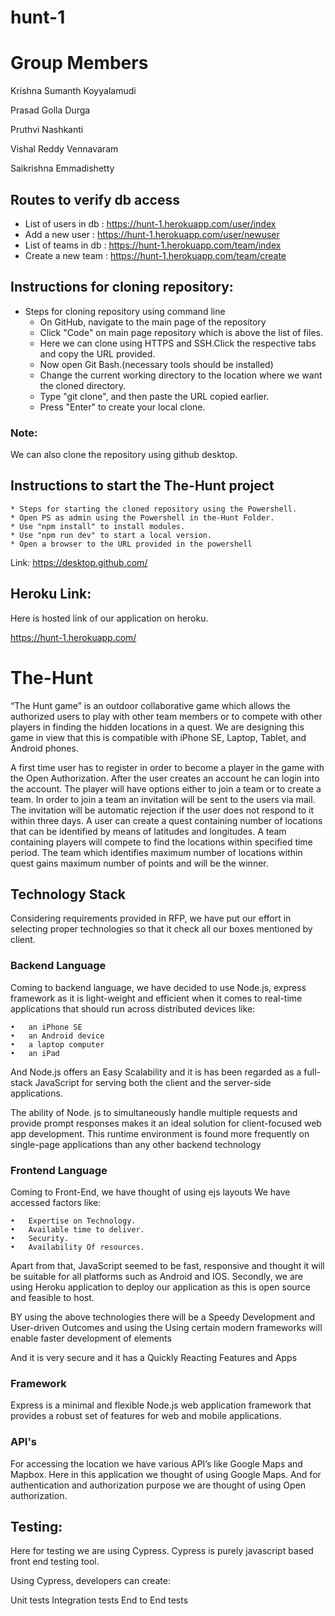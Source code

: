 # hunt-1

# Group Members

Krishna Sumanth Koyyalamudi

Prasad Golla Durga

Pruthvi Nashkanti

Vishal Reddy Vennavaram

Saikrishna Emmadishetty

## Routes to verify db access
 * List of users in db : https://hunt-1.herokuapp.com/user/index
 * Add a new user : https://hunt-1.herokuapp.com/user/newuser
 * List of teams in db : https://hunt-1.herokuapp.com/team/index
 * Create a new team : https://hunt-1.herokuapp.com/team/create

## Instructions for cloning repository:
  * Steps for cloning repository using command line
    * On GitHub, navigate to the main page of the repository
    * Click "Code" on main page repository which is above the list of files.
    * Here we can clone using HTTPS and SSH.Click the respective tabs and copy the URL provided.
    * Now open Git Bash.(necessary tools should be installed)
    * Change the current working directory to the location where we want the cloned directory.
    * Type "git clone", and then paste the URL copied earlier.
    * Press "Enter" to create your local clone.
 
###  Note:
We can also clone the repository using github desktop.

## Instructions to start the The-Hunt project
    * Steps for starting the cloned repository using the Powershell.
    * Open PS as admin using the Powershell in the-Hunt Folder.
    * Use "npm install" to install modules.
    * Use "npm run dev" to start a local version.
    * Open a browser to the URL provided in the powershell

Link: https://desktop.github.com/

## Heroku Link:
   Here is hosted link of our application on heroku.
   
  https://hunt-1.herokuapp.com/

# The-Hunt
“The Hunt game” is an outdoor collaborative game which allows the authorized users to play with other team members or to compete with other players in finding the hidden locations in a quest. We are designing this game in view that this is compatible with iPhone SE, Laptop, Tablet, and Android phones. 

A first time user has to register in order to become a player in the game with the Open Authorization. After the user creates an account he can login into the account. The player will have options either to join a team or to create a team. In order to join a team an invitation will be sent to the users via mail. The invitation will be automatic rejection if the user does not respond to it within three days.
A user can create a quest containing number of locations that can be identified by means of latitudes and longitudes. A team containing players will compete to find the locations within specified time period. The team which identifies maximum number of locations within quest gains maximum number of points and will be the winner.

## Technology Stack

Considering requirements provided in RFP, we have put our effort in selecting proper technologies so that it check all our boxes mentioned by client. 

### Backend Language

Coming to backend language, we have decided to use Node.js, express framework as it is light-weight and efficient when it comes to real-time applications that should run across distributed devices like:

    •	an iPhone SE
    •	an Android device
    •	a laptop computer
    •	an iPad 

And Node.js offers an Easy Scalability and it is has been regarded as a full-stack JavaScript for serving both the client and the server-side applications.

The ability of Node. js to simultaneously handle multiple requests and provide prompt responses makes it an ideal solution for client-focused web app development. This runtime environment is found more frequently on single-page applications than any other backend technology
    
### Frontend Language

Coming to Front-End, we have thought of using ejs layouts We have accessed factors like:

    •	Expertise on Technology.
    •	Available time to deliver.
    •	Security.
    •	Availability Of resources.

Apart from that, JavaScript seemed to be fast, responsive and thought it will be suitable for all platforms such as Android and IOS. Secondly, we are using Heroku application to deploy our application as this is open source and feasible to host. 

BY using  the above technologies there will be a Speedy Development and User-driven Outcomes and  using the Using certain modern frameworks will enable faster development of elements 

And it is very secure and it has a Quickly Reacting Features and Apps

### Framework

Express is a minimal and flexible Node.js web application framework that provides a robust set of features for web and mobile applications.

### API's 

For accessing the location we have various API’s like Google Maps and Mapbox. Here in this application we thought of using Google Maps. And for authentication and authorization purpose we are thought of using Open authorization.

## Testing:
  
 Here for testing we are using Cypress. Cypress is purely javascript based front end testing tool.
 
 Using Cypress, developers can create:
 
 Unit tests Integration tests End to End tests
